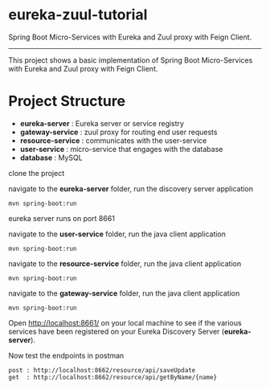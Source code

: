 # eureka-zuul-tutorial
Spring Boot Micro-Services with Eureka and Zuul proxy with Feign Client.

---

This project shows a basic implementation of Spring Boot Micro-Services with Eureka and Zuul proxy with Feign Client.

# Project Structure 

* **eureka-server** : Eureka server or service registry
* **gateway-service** : zuul proxy for routing end user requests
* **resource-service** : communicates with the user-service
* **user-service**  : micro-service that engages with the database
* **database** : MySQL

clone the project

navigate to the **eureka-server** folder, run the discovery server application 
    
    mvn spring-boot:run
    
eureka server runs on port 8661 

navigate to the **user-service** folder, run the java client application
  
    mvn spring-boot:run
   
navigate to the **resource-service** folder, run the java client application
  
    mvn spring-boot:run
    
navigate to the **gateway-service** folder, run the java client application
  
    mvn spring-boot:run
    
Open [http://localhost:8661/](http://localhost:8661/) on your local machine to see if the various services have been registered on your Eureka Discovery Server (**eureka-server**).

Now test the endpoints in postman
    
    post : http://localhost:8662/resource/api/saveUpdate
    get  : http://localhost:8662/resource/api/getByName/{name}
